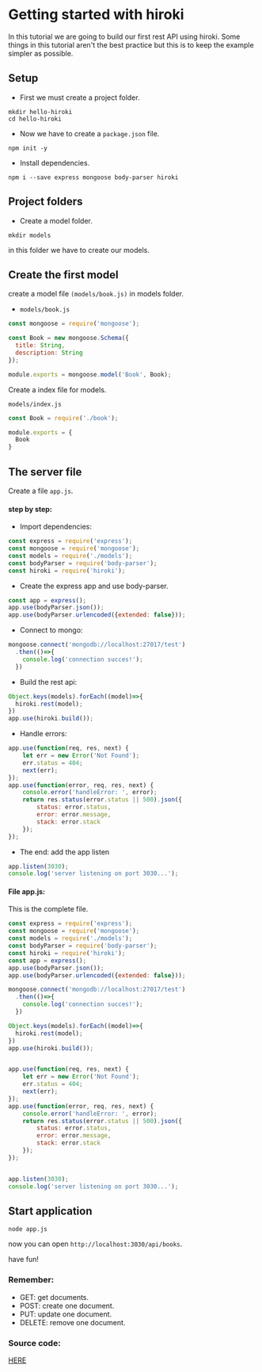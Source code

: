 # Getting started with hiroki
In this tutorial we are going to build our first rest API using hiroki. Some things in this tutorial aren't the best practice but this is to keep the example simpler as possible.

## Setup

* First we must create a project folder.
```
mkdir hello-hiroki
cd hello-hiroki
```

* Now we have to create a `package.json` file.
```
npm init -y
```

* Install dependencies.
```
npm i --save express mongoose body-parser hiroki
```

## Project folders
* Create a model folder.
```
mkdir models
```
in this folder we have to create our models.

## Create the first model
create a model file `(models/book.js)` in models folder.

* `models/book.js`

```javascript
const mongoose = require('mongoose');

const Book = new mongoose.Schema({
  title: String,
  description: String
});

module.exports = mongoose.model('Book', Book);
```

Create a index file for models.

`models/index.js`
```javascript
const Book = require('./book');

module.exports = {
  Book
}
```
## The server file
Create a file `app.js`.

#### step by step:
* Import dependencies:
```javascript
const express = require('express');
const mongoose = require('mongoose');
const models = require('./models');
const bodyParser = require('body-parser');
const hiroki = require('hiroki');
```
* Create the express app and use body-parser.
```javascript
const app = express();
app.use(bodyParser.json());
app.use(bodyParser.urlencoded({extended: false}));
```
* Connect to mongo:
```javascript
mongoose.connect('mongodb://localhost:27017/test')
  .then(()=>{
    console.log('connection succes!');
  })
```
* Build the rest api:
```javascript
Object.keys(models).forEach((model)=>{
  hiroki.rest(model);
})
app.use(hiroki.build());
```
* Handle errors:
```javascript
app.use(function(req, res, next) {
    let err = new Error('Not Found');
    err.status = 404;
    next(err);
});
app.use(function(error, req, res, next) {
    console.error('handleError: ', error);
    return res.status(error.status || 500).json({
        status: error.status,
        error: error.message,
        stack: error.stack
    });
});
```
* The end: add the app listen
```javascript
app.listen(3030);
console.log('server listening on port 3030...');
```

#### File app.js:
This is the complete file.

```javascript
const express = require('express');
const mongoose = require('mongoose');
const models = require('./models');
const bodyParser = require('body-parser');
const hiroki = require('hiroki');
const app = express();
app.use(bodyParser.json());
app.use(bodyParser.urlencoded({extended: false}));

mongoose.connect('mongodb://localhost:27017/test')
  .then(()=>{
    console.log('connection succes!');
  })

Object.keys(models).forEach((model)=>{
  hiroki.rest(model);
})
app.use(hiroki.build());


app.use(function(req, res, next) {
    let err = new Error('Not Found');
    err.status = 404;
    next(err);
});
app.use(function(error, req, res, next) {
    console.error('handleError: ', error);
    return res.status(error.status || 500).json({
        status: error.status,
        error: error.message,
        stack: error.stack
    });
});


app.listen(3030);
console.log('server listening on port 3030...');
```

## Start application
```
node app.js
```
now you can open `http://localhost:3030/api/books`.

have fun!

### Remember:
* GET: get documents.
* POST: create one document.
* PUT: update one document.
* DELETE: remove one document.

### Source code:
[HERE](https://github.com/ivanhuay/hiroki-basic-example)
